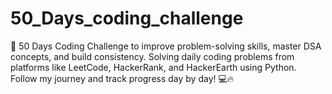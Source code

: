 # 50_Days_coding_challenge
🚀 50 Days Coding Challenge to improve problem-solving skills, master DSA concepts, and build consistency. Solving daily coding problems from platforms like LeetCode, HackerRank, and HackerEarth using Python. Follow my journey and track progress day by day! 💻🔥
